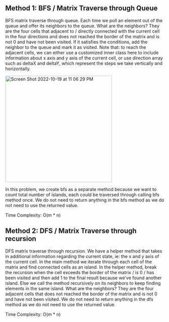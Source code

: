 ## Method 1: BFS / Matrix Traverse through Queue

BFS matrix traverse through queue. Each time we poll an element out of the queue and offer its neighbors to the queue. What are the neighbors? They are the four cells that adjacent to / directly connected with the current cell in the four directions and does not reached the border of the matrix and is not 0 and have not been visited. If it satisfies the conditions, add the neighbor to the queue and mark it as visited. Note that: to reach the adjacent cells, we can either use a customized inner class here to include information about x axis and y axis of the current cell, or use direction array such as deltaX and deltaY, which represent the steps we take vertically and horizontally.

<img width="338" alt="Screen Shot 2022-10-19 at 11 06 29 PM" src="https://user-images.githubusercontent.com/106039830/196988040-5a0be2b8-0314-4069-92eb-57219c6814ee.png">

In this problem, we create bfs as a separate method because we want to count total number of islands, each could be traversed through calling bfs method once. We do not need to return anything in the bfs method as we do not need to use the returned value.

Time Complexity: O(m * n) 

## Method 2: DFS / Matrix Traverse through recursion

DFS matrix traverse through recursion. We have a helper method that takes in additional information regarding the current state, ie: the x and y axis of the current cell. In the main method we iterate through each cell of the matrix and find connected cells as an island. In the helper method, break the recursion when the cell exceeds the border of the matrix / is 0 / has been visited and then add 1 to the final result because we've found another island. Else we call the method recursively on its neighbors to keep finding elements in the same island. What are the neighbors? They are the four adjacent cells that does not reached the border of the matrix and is not 0 and have not been visited. We do not need to return anything in the dfs method as we do not need to use the returned value.

Time Complexity: O(m * n) 

